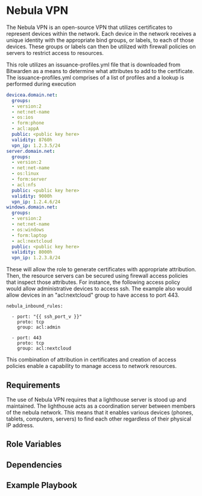 Nebula VPN
=========

The Nebula VPN is an open-source VPN that utilizes certificates to represent devices
within the network. Each device in the network receives a unique identity with the
appropriate bind groups, or labels, to each of those devices. These groups or labels
can then be utilized with firewall policies on servers to restrict access to resources.

This role utilizes an issuance-profiles.yml file that is downloaded from Bitwarden
as a means to determine what attributes to add to the certificate. The issuance-profiles.yml
comprises of a list of profiles and a lookup is performed during execution

```yaml
devicea.domain.net:
  groups:
  - version:2
  - net:net-name
  - os:ios
  - form:phone
  - acl:appA
  public: <public key here>
  validity: 8760h
  vpn_ip: 1.2.3.5/24
server.domain.net:
  groups:
  - version:2
  - net:net-name
  - os:linux
  - form:server
  - acl:nfs
  public: <public key here>
  validity: 9000h
  vpn_ip: 1.2.4.6/24
windows.domain.net:
  groups:
  - version:2
  - net:net-name
  - os:windows
  - form:laptop
  - acl:nextcloud
  public: <public key here>
  validity: 8000h
  vpn_ip: 1.2.3.8/24
```

These will allow the role to generate certificates with appropriate attribution. Then, the resource
servers can be secured using firewall access policies that inspect those attributes. For instance,
the following access policy would allow administrative devices to access ssh. The example also
would allow devices in an "acl:nextcloud" group to have access to port 443.

```
nebula_inbound_rules:

  - port: "{{ ssh_port_v }}"
    proto: tcp
    group: acl:admin

  - port: 443
    proto: tcp
    group: acl:nextcloud

```

This combination of attribution in certificates and creation of access policies enable
a capability to manage access to network resources.

Requirements
------------

The use of Nebula VPN requires that a lighthouse server is stood up and maintained. The lighthouse
acts as a coordination server between members of the nebula network. This means that it enables
various devices (phones, tablets, computers, servers) to find each other regardless of their
physical IP address.

Role Variables
--------------


Dependencies
------------


Example Playbook
----------------
